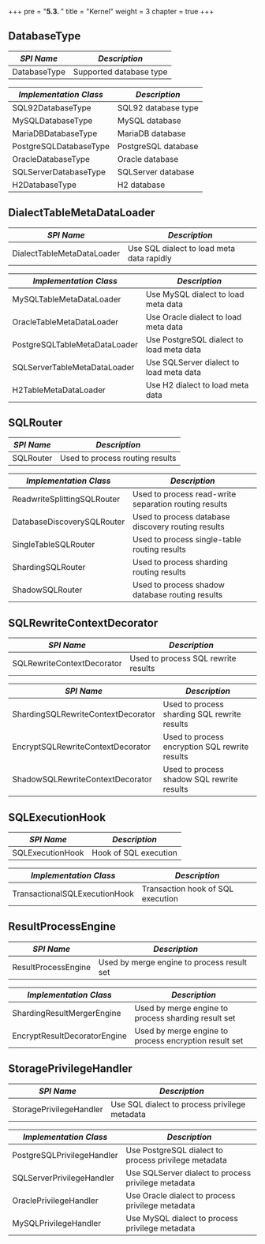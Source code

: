 +++
pre = "<b>5.3. </b>"
title = "Kernel"
weight = 3
chapter = true
+++

## DatabaseType

| *SPI Name*             | *Description*           |
| ---------------------- | ----------------------- |
| DatabaseType           | Supported database type |

| *Implementation Class* | *Description*           |
| ---------------------- | ----------------------- |
| SQL92DatabaseType      | SQL92 database type     |
| MySQLDatabaseType      | MySQL database          |
| MariaDBDatabaseType    | MariaDB database        |
| PostgreSQLDatabaseType | PostgreSQL database     |
| OracleDatabaseType     | Oracle database         |
| SQLServerDatabaseType  | SQLServer database      |
| H2DatabaseType         | H2 database             |

## DialectTableMetaDataLoader

| *SPI Name*                   | *Description*                             |
| ---------------------------- | ----------------------------------------- |
| DialectTableMetaDataLoader   | Use SQL dialect to load meta data rapidly |

| *Implementation Class*       | *Description*                             |
| ---------------------------- | ----------------------------------------- |
| MySQLTableMetaDataLoader     | Use MySQL dialect to load meta data       |
| OracleTableMetaDataLoader    | Use Oracle dialect to load meta data      |
| PostgreSQLTableMetaDataLoader| Use PostgreSQL dialect to load meta data  |
| SQLServerTableMetaDataLoader | Use SQLServer dialect to load meta data   |
| H2TableMetaDataLoader        | Use H2 dialect to load meta data          |

## SQLRouter

| *SPI Name*                          | *Description*                                           |
| ----------------------------------- | ------------------------------------------------------- |
| SQLRouter                           | Used to process routing results                         |

| *Implementation Class*                          | *Description*                               |
| ----------------------------------- | ------------------------------------------------------- |
| ReadwriteSplittingSQLRouter         | Used to process read-write separation routing results   |
| DatabaseDiscoverySQLRouter          | Used to process database discovery routing results      |
| SingleTableSQLRouter                | Used to process single-table routing results            |
| ShardingSQLRouter                   | Used to process sharding routing results                |
| ShadowSQLRouter                     | Used to process shadow database routing results         |

## SQLRewriteContextDecorator

| *SPI Name*                         | *Description*                                  |
| ---------------------------------- | ---------------------------------------------- |
| SQLRewriteContextDecorator         | Used to process SQL rewrite results            |

| *SPI Name*                         | *Description*                                  |
| ---------------------------------- | ---------------------------------------------- |
| ShardingSQLRewriteContextDecorator | Used to process sharding SQL rewrite results   |
| EncryptSQLRewriteContextDecorator  | Used to process encryption SQL rewrite results |
| ShadowSQLRewriteContextDecorator   | Used to process shadow SQL rewrite results     |

## SQLExecutionHook

| *SPI Name*                    | *Description*                      |
| ----------------------------- | ---------------------------------- |
| SQLExecutionHook              | Hook of SQL execution              |

| *Implementation Class*        | *Description*                      |
| ----------------------------- | ---------------------------------- |
| TransactionalSQLExecutionHook | Transaction hook of SQL execution  |

## ResultProcessEngine

| *SPI Name*                   | *Description*                                         |
| ---------------------------- | ----------------------------------------------------- |
| ResultProcessEngine          | Used by merge engine to process result set            |

| *Implementation Class*       | *Description*                                         |
| ---------------------------- | ----------------------------------------------------- |
| ShardingResultMergerEngine   | Used by merge engine to process sharding result set   |
| EncryptResultDecoratorEngine | Used by merge engine to process encryption result set |

## StoragePrivilegeHandler

| *SPI Name*                 | *Description*                                          |
| -------------------------- | ------------------------------------------------------ |
| StoragePrivilegeHandler    | Use SQL dialect to process privilege metadata          |

| *Implementation Class*     | *Description*                                          |
| -------------------------- | ------------------------------------------------------ |
| PostgreSQLPrivilegeHandler | Use PostgreSQL dialect to process privilege metadata   |
| SQLServerPrivilegeHandler  | Use SQLServer dialect to process privilege metadata    |
| OraclePrivilegeHandler     | Use Oracle dialect to process privilege metadata       |
| MySQLPrivilegeHandler      | Use MySQL dialect to process privilege metadata        |
